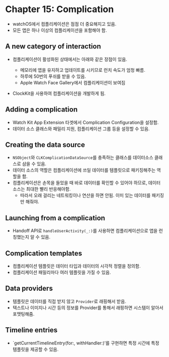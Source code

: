 
# Chapter 15: Complication
- watchOS에서 컴플리케이션은 점점 더 중요해지고 있음. 
- 모든 앱은 하나 이상의 컴플리케이션을 포함해야 함.

## A new category of interaction
- 컴플리케이션이 활성화된 상태에서는 아래와 같은 장점이 있음.
  - 메모리에 앱을 유지하고 업데이트를 시키므로 런치 속도가 엄청 빠름.
  - 하루에 50번의 푸쉬를 받을 수 있음.
  - Apple Watch Face Gallery에서 컴플리케이션이 보여짐
  
- ClockKit을 사용하여 컴플리케이션을 개발하게 됨.

## Adding a complication
- Watch Kit App Extension 타겟에서 Complication Configuration을 설정함.
- 데이터 소스 클래스와 패밀리 지원, 컴플리케이션 그룹 등을 설정할 수 있음.

## Creating the data source
- `NSObject`와 `CLKComplicationDataSource`를 충족하는 클래스를 데이터소스 클래스로 삼을 수 있음.
- 데이터 소스의 역할은 컴플리케이션에 쓰일 데이터를 템플릿으로 패키징해주는 역할을 함.
- 컴플리케이션은 손목을 들었을 때 바로 데이터를 확인할 수 있어야 하므로, 데이터 소스는 최대한 빨리 반응해야함.
  - 따라서 오래 걸리는 네트워킹이나 연산을 하면 안됨. 이미 있는 데이터를 패키징만 해줘야.
  
## Launching from a complication
- Handoff API로 `handleUserActivity(_:)`를 사용하면 컴플리케이션으로 앱을 런칭했는지 알 수 있음.

## Complication templates
- 컴플리케이션 템플릿은 데이터 타입과 데이터의 시각적 정렬을 정의함.
- 컴플리케이션 패밀리마다 여러 템플릿을 가질 수 있음.

## Data providers
- 템플릿은 데이터를 직접 받지 않고 `Provider`로 래핑해서 받음.
- 텍스트나 이미지나 시간 등의 정보를 Provider를 통해서 래핑하면 시스템이 알아서 포맷팅해줌.

## Timeline entries
- `getCurrentTimelineEntry(for:, withHandler:)’를 구현하면 특정 시간에 특정 템플릿을 제공할 수 있음.
